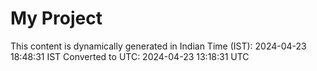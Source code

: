 # My Project

This content is dynamically generated in Indian Time (IST): 2024-04-23 18:48:31 IST
Converted to UTC: 2024-04-23 13:18:31 UTC
